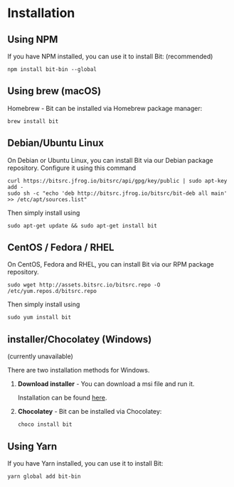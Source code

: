 # Installation

## Using NPM

If you have NPM installed, you can use it to install Bit: (recommended)

`npm install bit-bin --global `


## Using brew (macOS)

Homebrew - Bit can be installed via Homebrew package manager:

`brew install bit`

## Debian/Ubuntu Linux

On Debian or Ubuntu Linux, you can install Bit via our Debian package repository. Configure it using this command

```
curl https://bitsrc.jfrog.io/bitsrc/api/gpg/key/public | sudo apt-key add -
sudo sh -c "echo 'deb http://bitsrc.jfrog.io/bitsrc/bit-deb all main' >> /etc/apt/sources.list"
```

Then simply install using

`sudo apt-get update && sudo apt-get install bit`

## CentOS / Fedora / RHEL

On CentOS, Fedora and RHEL, you can install Bit via our RPM package repository.

`sudo wget http://assets.bitsrc.io/bitsrc.repo -O /etc/yum.repos.d/bitsrc.repo`

Then simply install using

`sudo yum install bit`

## installer/Chocolatey (Windows)

(currently unavailable)

There are two installation methods for Windows.

1. **Download installer** - You can download a msi file and run it.

    Installation can be found [here](https://api.bitsrc.io/release/msi/latest).

2. **Chocolatey** - Bit can be installed via Chocolatey:

    `choco install bit`

## Using Yarn

If you have Yarn installed, you can use it to install Bit:

`yarn global add bit-bin`
